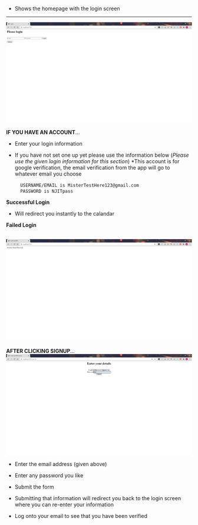 * Shows the homepage with the login screen

---
![Login](/images/Login%20Img/Login.png)

**IF YOU HAVE AN ACCOUNT**...
* Enter your login information
* If you have not set one up yet please use the information below
(_Please use the given login information for this section_)
*This account is for google verification, the email verification from the app will go to whatever email you choose

        USERNAME/EMAIL is MisterTestHere123@gmail.com
        PASSWORD is NJITpass
**Successful Login**
* Will redirect you instantly to the calandar

**Failed Login**

![Login Failed](/images/Login%20Img/Failed%20Login.png)
---

**AFTER CLICKING SIGNUP**...
![Signup](/images/Login%20Img/Signup.png)

* Enter the email address (given above)
* Enter any password you like

* Submit the form

* Submitting that information will redirect you back to the login screen where you can re-enter your information

* Log onto your email to see that you have been verified
